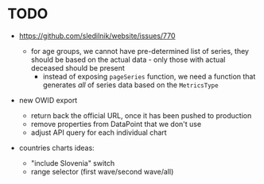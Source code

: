 # TODO

- https://github.com/sledilnik/website/issues/770
    - for age groups, we cannot have pre-determined list of series, 
        they should be based on the actual data - only those with actual
        deceased should be present
        - instead of exposing `pageSeries` function, we need a function that
            generates _all_ of series data based on the `MetricsType`

- new OWID export
    - return back the official URL, once it has been pushed to production
    - remove properties from DataPoint that we don't use
    - adjust API query for each individual chart

- countries charts ideas:
    - "include Slovenia" switch
    - range selector (first wave/second wave/all)